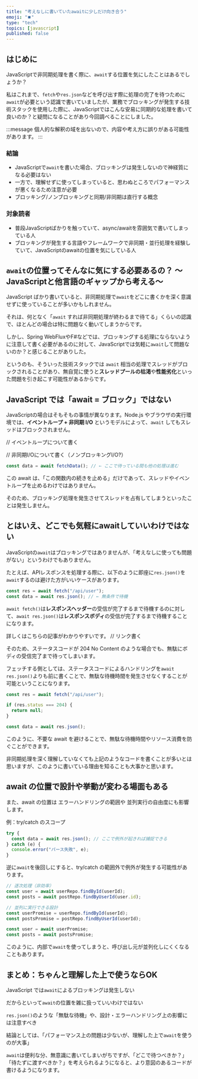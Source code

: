 ```yaml
---
title: "考えなしに書いていたawaitに少しだけ向き合う"
emoji: "⏹️"
type: "tech"
topics: [javascript]
published: false
---
```


## はじめに
JavaScriptで非同期処理を書く際に、`await`する位置を気にしたことはあるでしょうか？

私はこれまで、`fetch`や`res.json`などを呼び出す際に処理の完了を待つために`await`が必要という認識で書いていましたが、業務でブロッキングが発生する技術スタックを使用した際に、JavaScriptではこんな安易に同期的な処理を書いて良いのか？と疑問になることがあり今回調べることにしました。

:::message
個人的な解釈の域を出ないので、内容や考え方に誤りがある可能性があります。
:::

### 結論
- JavaScriptで`await`を書いた場合、ブロッキングは発生しないので神経質になる必要はない
- 一方で、理解せずに使ってしまっていると、思わぬところでパフォーマンスが悪くなるため注意が必要
- ブロッキング/ノンブロッキングと同期/非同期は直行する概念

### 対象読者
- 普段JavaScriptばかりを触っていて、async/awaitを雰囲気で書いてしまっている人
- ブロッキングが発生する言語やフレームワークで非同期・並行処理を経験していて、JavaScriptのawaitの位置を気にしている人

## `await`の位置ってそんなに気にする必要あるの？ 〜JavaScriptと他言語のギャップから考える〜

JavaScript ばかり書いていると、非同期処理で`await`をどこに書くかを深く意識せずに使っていることが多いかもしれません。

それは、何となく「`await` すれば非同期処理が終わるまで待てる」くらいの認識で、ほとんどの場合は特に問題なく動いてしまうからです。

しかし、Spring WebFluxやF#などでは、ブロッキングする処理にならないように注意して書く必要があるのに対して、JavaScriptでは気軽に`await`して問題ないのか？と感じることがありした。

というのも、そういった技術スタックでは `await` 相当の処理でスレッドがブロックされることがあり、無自覚に使うと**スレッドプールの枯渇**や**性能劣化**といった問題を引き起こす可能性があるからです。

## JavaScript では「await = ブロック」ではない

JavaScriptの場合はそもそもの事情が異なります。Node.js やブラウザの実行環境では、**イベントループ + 非同期 I/O** というモデルによって、`await` してもスレッドはブロックされません。

// イベントループについて書く

// 非同期I/Oについて書く（ノンブロッキングI/O?）

```ts
const data = await fetchData(); // ← ここで待っている間も他の処理は進む
```

この await は、「この関数内の続きを止める」だけであって、スレッドやイベントループを止めるわけではありません。

そのため、ブロッキング処理を発生させてスレッドを占有してしまうといったことは発生しません。

## とはいえ、どこでも気軽にawaitしていいわけではない
JavaScriptの`await`はブロッキングではありませんが、「考えなしに使っても問題がない」というわけでもありません。

たとえば、APIレスポンスを処理する際に、以下のように即座に`res.json()`を`await`するのは避けた方がいいケースがあります。

```js
const res = await fetch("/api/user");
const data = await res.json(); // ← 無条件で待機
```

`await fetch()`は**レスポンスヘッダー**の受信が完了するまで待機するのに対して、`await res.json()`は**レスポンスボディ**の受信が完了するまで待機することになります。

詳しくはこちらの記事がわかりやすいです。
// リンク書く

そのため、ステータスコードが 204 No Content のような場合でも、無駄にボディの受信完了まで待ってしまいます。

フェッチする側としては、ステータスコードによるハンドリングを`await res.json()`よりも前に書くことで、無駄な待機時間を発生させなくすることが可能ということになります。

```js
const res = await fetch("/api/user");

if (res.status === 204) {
  return null;
}

const data = await res.json();
```

このように、不要な await を避けることで、無駄な待機時間やリソース消費を防ぐことができます。

非同期処理を深く理解していなくても上記のようなコードを書くことが多いとは思いますが、このように書いている理由を知ることも大事かと思います。

## await の位置で設計や挙動が変わる場面もある
また、await の位置は エラーハンドリングの範囲や 並列実行の自由度にも影響します。

例：try/catch のスコープ

```js
try {
  const data = await res.json(); // ここで例外が起きれば捕捉できる
} catch (e) {
  console.error("パース失敗", e);
}
```

逆に`await`を後回しにすると、try/catch の範囲外で例外が発生する可能性があります。

```ts
// 逐次処理（非効率）
const user = await userRepo.findById(userId);
const posts = await postRepo.findByUserId(user.id);

// 並列に実行できる設計
const userPromise = userRepo.findById(userId);
const postsPromise = postRepo.findByUserId(userId);

const user = await userPromise;
const posts = await postsPromise;
```
このように、内部で`await`を使ってしまうと、呼び出し元が並列化しにくくなることもあります。

## まとめ：ちゃんと理解した上で使うならOK
JavaScript では`await`によるブロッキングは発生しない

だからといって`await`の位置を雑に扱っていいわけではない

`res.json()`のような「無駄な待機」や、設計・エラーハンドリング上の影響には注意すべき

結論としては、「パフォーマンス上の問題は少ないが、理解した上で`await`を使うのが大事」

`await`は便利な分、無意識に書いてしまいがちですが、「どこで待つべきか？」「待たずに渡すべきか？」を考えられるようになると、より意図のあるコードが書けるようになります。
